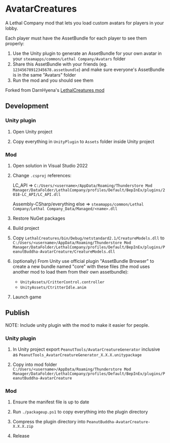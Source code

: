 # AvatarCreatures

A Lethal Company mod that lets you load custom avatars for players in your lobby.

Each player must have the AssetBundle for each player to see them properly:

1. Use the Unity plugin to generate an AssetBundle for your own avatar in your `steamapps/common/Lethal Company/Avatars` folder
2. Share this AssetBundle with your friends (eg. `12345678912345678.assetbundle`) and make sure everyone's AssetBundle is in the same "Avatars" folder
3. Run the mod and you should see them

Forked from DarnHyena's [LethalCreatures mod](https://github.com/DarnHyena/LethalCreatures)

## Development

### Unity plugin

1. Open Unity project

2. Copy everything in `UnityPlugin` to `Assets` folder inside Unity project

### Mod

1. Open solution in Visual Studio 2022
2. Change `.csproj` references:

   LC_API => `C:/Users/<username>/AppData/Roaming/Thunderstore Mod Manager/DataFolder/LethalCompany/profiles/Default/BepInEx/plugins/2018-LC_API/LC_API.dll`

   Assembly-CSharp/everything else => `steamapps/common/Lethal Company/Lethal Company_Data/Managed/<name>.dll`

3. Restore NuGet packages
4. Build project
5. Copy `LethalCreatures/bin/Debug/netstandard2.1/CreatureModels.dll` to `C:/Users/<username>/AppData/Roaming/Thunderstore Mod Manager/DataFolder/LethalCompany/profiles/Default/BepInEx/plugins/PeanutBuddha-AvatarCreature/CreatureModels.dll`
6. (optionally) From Unity use official plugin "AssetBundle Browser" to create a new bundle named "core" with these files (the mod uses another mod to load them from their own assetbundle):

   - `UnityAssets/CritterControl.controller`
   - `UnityAssets/CtritterIdle.anim`

7. Launch game

## Publish

NOTE: Include unity plugin with the mod to make it easier for people.

### Unity plugin

1. In Unity project export `PeanutTools/AvatarCreatureGenerator` inclusive as `PeanutTools_AvatarCreatureGenerator_X.X.X.unitypackage`

2. Copy into mod folder `C:/Users/<username>/AppData/Roaming/Thunderstore Mod Manager/DataFolder/LethalCompany/profiles/Default/BepInEx/plugins/PeanutBuddha-AvatarCreature`

### Mod

1. Ensure the manifest file is up to date

2. Run `./packageup.ps1` to copy everything into the plugin directory

3. Compress the plugin directory into `PeanutBuddha-AvatarCreature-X.X.X.zip`

4. Release
